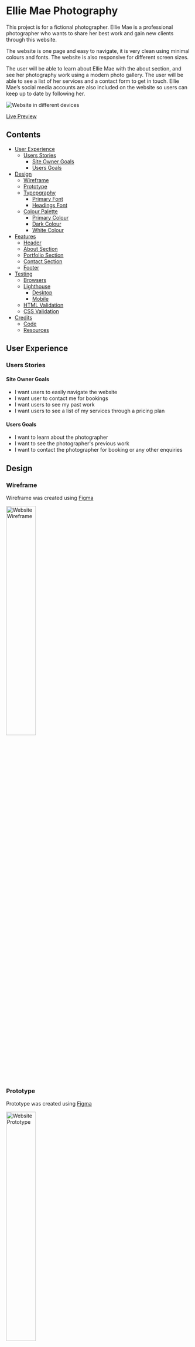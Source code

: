 # Ellie Mae Photography
This project is for a fictional photographer. Ellie Mae is a professional photographer who wants to share her best work and gain new clients through this website. 

The website is one page and easy to navigate, it is very clean using minimal colours and fonts. The website is also responsive for different screen sizes. 

The user will be able to learn about Ellie Mae with the about section, and see her photography work using a modern photo gallery. The user will be able to see a list of her services and a contact form to get in touch. Ellie Mae’s social media accounts are also included on the website so users can keep up to date by following her. 

<img src="./readme-assets/images/responsive.png" alt="Website in different devices">

[Live Preview](https://edwardshanahan07.github.io/ellie-mae-photography/)

## Contents

- [User Experience](#user-experience)
  - [Users Stories](#users-stories)
     - [Site Owner Goals](#site-owner-goals)
     - [Users Goals](#users-goals)
- [Design](#design)
  - [Wireframe](#wireframe)
  - [Prototype](#prototype)
  - [Typepgraphy](#typography)
    - [Primary Font](#primary-font) 
    - [Headings Font](#headings-font) 
  - [Colour Palette](#colour-palette)
    - [Primary Colour](#primary-colour) 
    - [Dark Colour](#dark-colour) 
    - [White Colour](#white-colour) 
- [Features](#features)
  - [Header](#header)
  - [About Section](#about-section)
  - [Portfolio Section](#portfolio-section)
  - [Contact Section](#contact-section)
  - [Footer](#footer)
- [Testing](#testing)
  - [Browsers](#browsers)
  - [Lighthouse](#lighthouse)
    - [Desktop](#desktop)
    - [Mobile](#mobile)
  - [HTML Validation](#html-validation)
  - [CSS Validation](#css-validation)
- [Credits](#credits)
  - [Code](#code)
  - [Resources](#resources)

## User Experience 

### Users Stories 

#### Site Owner Goals
- I want users to easily navigate the website
- I want user to contact me for bookings 
- I want users to see my past work 
- I want users to see a list of my services through a pricing plan 

#### Users Goals
- I want to learn about the photographer
- I want to see the photographer's previous work 
- I want to contact the photographer for booking or any other enquiries 

## Design 

### Wireframe
Wireframe was created using [Figma](https://www.figma.com/)

<img src="./readme-assets/images/wireframe.jpg" alt="Website Wireframe" width="40%" height="40%">

### Prototype

Prototype was created using [Figma](https://www.figma.com/)

<img src="./readme-assets/images/prototype.jpg" alt="Website Prototype" width="40%" height="40%">

### Typography 
The fonts used are from [Google Fonts](https://fonts.google.com/).

#### Primary Font:
[Montserrat](https://fonts.google.com/specimen/Montserrat)

#### Headings Font:

[Playfair Display](https://fonts.google.com/specimen/Playfair+Display)

### Colour Palette 

<img src="./readme-assets/images/colour-palette.png" alt="Colour Palette" width="40%" height="40%">

Colour palette was generated using [Coolors](https://coolors.co/).

#### Primary Colour:
#3E78B2

#### Dark Colour:
#303036

#### White Colour: 
#ffffff

## Features

### Header

<img src="./readme-assets/images/feature-header.png" alt="Website Header" />

The header contains two sections the navbar and the hero. The navbar lets the user navigate through the website. When a user clicks a link in the navigation it will bring them to that section.
The hero contains Ellie Mae's photo and introductory text. There is also a hire me button linked to the contact section.

### About Section

<img src="./readme-assets/images/feature-about.png" alt="Website About Section">

The about section has Ellie Mae's photo and a biography about her. There are also her social media icons linked to her social media. 

### Portfolio Section

<img src="./readme-assets/images/feature-portfolio.png" alt="Website Portfolio Section">

The portfolio section contains photos of Ellie Mae's best work. There are eight images in total.  The image gallery is made with CSS Grid, to give a modern look to the website.

### Pricing Section

<img src="./readme-assets/images/feature-pricing.png" alt="Website Pricing Section">

The pricing section contains three cards. The cards have different pricing plans. If the user clicks the enquire button, their default email app will open with the subject of the pricing plan which they want to enquire about and the Ellie Mae's email.

### Contact Section

<img src="./readme-assets/images/feature-contact.png" alt="Website Contact Section">

The contact section has Ellie Mae's photo and a contact form. The user can contact Ellie Mae using their name, email, and message. The user must fill out all the form inputs because it won't send.

### Footer

<img src="./readme-assets/images/feature-footer.png" alt="Website Footer">

The footer contains three sections. The first section is website information. The second section has the website navigation. The last section has contact information.

## Testing 

### Browsers
Tested website in three different web browsers and the website works the same in all three.
- Google Chrome 
- Safari 
- Firefox 

### Lighthouse

#### Desktop
Tested website for desktop on Google Devtools Lighthouse and returnd max scores!

<img src="./readme-assets/images/lighthouse-desktop.png" alt="Google lighthouse results for desktop">

#### Mobile
Tested website for mobile on Google Devtools Lighthouse and returnd hight scores!

<img src="./readme-assets/images/lighthouse-mobile.png" alt="Google lighthouse results for mobile">

### HTML Validation 
Tested HTML code with [W3C Validator](https://validator.w3.org/) and returned no errors.

<img src="./readme-assets/images/html-checker.png" alt="W3C HTML code checker results">

### CSS Validation 
Tested HTML code with [Jigsaw](https://jigsaw.w3.org/css-validator/) and returned no errors.

<img src="./readme-assets/images/css-validation.png" alt="Jigsaw CSS validation results">

## Credits 

### Code 

#### Reference Code for responsive navbar
[How to Create a Responsive Hamburger Menu with HTML, CSS, & JavaScript](https://medium.com/@codefoxx/how-to-create-a-responsive-hamburger-menu-with-html-css-javascript-4dc10a45d3)

### Resources 
- [Code Institute](https://codeinstitute.net/ie/)
- [A Complete Guide to CSS Grid](https://css-tricks.com/snippets/css/complete-guide-grid/)
- [A Complete Guide to Flexbox](https://css-tricks.com/snippets/css/a-guide-to-flexbox/)
[MDN](https://developer.mozilla.org/en-US/)
- [Figma](https://www.figma.com/)
- [Pexels](https://www.pexels.com/)
- [Google Fonts](https://fonts.google.com/)
- [Coolors](https://coolors.co/)
- [Font Awesome](https://fontawesome.com/)
- [I Love Img](https://www.iloveimg.com/resize-image)
- [Am I Responsive](https://ui.dev/amiresponsive)

### Acknowledgments  
I would like to thank [Code Institute](https://codeinstitute.net/ie/) for amazing course contents to help me build this website.
I would also like to thank my mentor Jubril Akolade, for the feedback of this project and other learning materials.
